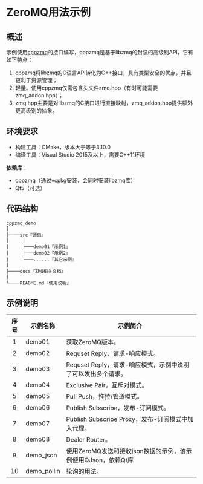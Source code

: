 # ZeroMQ用法示例

## 概述

示例使用[cppzmq](https://github.com/zeromq/cppzmq)的接口编写，cppzmq是基于libzmq的封装的高级别API，它有如下特点：

1. cppzmq将libzmq的C语言API转化为C++接口，具有类型安全的优点，并且更利于资源管理；
2. 轻量。使用cppzmq仅需包含头文件zmq.hpp（有时可能需要zmq_addon.hpp）；
3. zmq.hpp主要是对libzmq的C接口进行直接映射，zmq_addon.hpp提供额外更高级别的抽象。

## 环境要求

- 构建工具：CMake，版本大于等于3.10.0
- 编译工具：Visual Studio 2015及以上，需要C++11环境

**依赖库：**

- cppzmq（通过vcpkg安装，会同时安装libzmq库）
- Qt5（可选）

## 代码结构

```
cppzmq_demo
│
├────src『源码』
|     |
|     ├───demo01『示例1』
|     ├───demo02『示例2』
|     └───......『其它示例』
|
├────docs『ZMQ相关文档』
|
└────README.md『使用说明』
```

## 示例说明

| 序号 | 示例名称    | 示例简介                                                     |
| :--: | ----------- | ------------------------------------------------------------ |
|  1   | demo01      | 获取ZeroMQ版本。                                             |
|  2   | demo02      | Requset Reply，请求-响应模式。                               |
|  3   | demo03      | Requset Reply，请求-响应模式，示例中说明了可以发出多个请求。 |
|  4   | demo04      | Exclusive Pair，互斥对模式。                                 |
|  5   | demo05      | Pull Push，推拉/管道模式。                                   |
|  6   | demo06      | Publish Subscribe，发布-订阅模式。                           |
|  7   | demo07      | Publish Subscribe Proxy，发布-订阅模式中加入代理。           |
|  8   | demo08      | Dealer Router。                                              |
|  9   | demo_json   | 使用ZeroMQ发送和接收json数据的示例，该示例使用QJson，依赖Qt库 |
|  10  | demo_pollin | 轮询的用法。                                                 |

